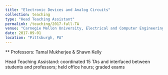 ```yaml
---
title: "Electronic Devices and Analog Circuits"
collection: teaching
type: "Head Teaching Assistant"
permalink: /teaching/2017-fall-TA
venue: "Carnegie Mellon University, Electrical and Computer Engineering"
date: 2017-09-01
location: "Pittsburgh, PA"
---
```


** Professors: Tamal Mukherjee & Shawn Kelly

Head Teaching Assistand: coordinated 15 TAs and interfaced between students and professors; held office hours; graded exams
